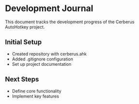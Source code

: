 # Development Journal

This document tracks the development progress of the Cerberus AutoHotkey project.

## Initial Setup

- Created repository with cerberus.ahk
- Added .gitignore configuration
- Set up project documentation

## Next Steps

- Define core functionality
- Implement key features